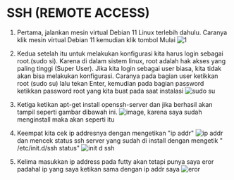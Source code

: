 # SSH (REMOTE ACCESS)

1. Pertama, jalankan mesin virtual Debian 11 Linux terlebih dahulu. Caranya klik mesin virtual Debian 11 kemudian klik tombol Mulai 
![1](https://user-images.githubusercontent.com/112459285/197339592-5e8aa31a-5513-42db-ba5a-0342589fe131.png)

2. Kedua setelah itu untuk melakukan konfigurasi kita harus login sebagai root.(sudo si). Karena di dalam sistem linux, 
root adalah hak akses yang paling tinggi (Super User). Jika kita login sebagai user biasa, kita tidak akan bisa melakukan konfigurasi. 
Caranya pada bagian user ketikkan root (sudo su) lalu tekan Enter, kemudian pada bagian password ketikkan password root yang kita buat pada saat instalasi 
![sudo su](https://user-images.githubusercontent.com/112459285/197339646-68ea0d61-98b9-4749-bc9b-467780c18877.png)

3. Ketiga ketikan apt-get install openssh-server dan jika berhasil akan tampil seperti gambar dibawah ini.
![image](https://user-images.githubusercontent.com/112459285/197339815-5be339b4-a067-42f7-883c-b238cc93a75b.png), karena saya sudah menginstall maka akan seperti itu 

4. Keempat kita cek ip addresnya dengan mengetikan "ip addr" ![ip addr](https://user-images.githubusercontent.com/112459285/197340337-1152cd32-90ce-4c7a-a089-b6f4655eae48.png)  dan mencek status ssh server yang sudah di install dengan mengetik " /etc/init.d/ssh status" 
![init d ssh](https://user-images.githubusercontent.com/112459285/197340360-5efd73de-fa92-429d-8084-e1be080077de.png)

5. Kelima masukkan ip address pada futty akan tetapi punya saya eror padahal ip yang saya ketikan sama dengan ip addr saya ![eror](https://user-images.githubusercontent.com/112459285/197342808-60e8f948-26cb-4e35-b958-d341baa832d0.png)

